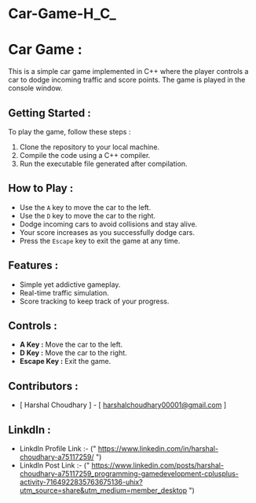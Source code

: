 # Car-Game-H_C_

# Car Game :

This is a simple car game implemented in C++ where the player controls a car to dodge incoming traffic and score points. The game is played in the console window.

## Getting Started :

To play the game, follow these steps :

1. Clone the repository to your local machine.
2. Compile the code using a C++ compiler.
3. Run the executable file generated after compilation.

## How to Play :

- Use the `A` key to move the car to the left.
- Use the `D` key to move the car to the right.
- Dodge incoming cars to avoid collisions and stay alive.
- Your score increases as you successfully dodge cars.
- Press the `Escape` key to exit the game at any time.

## Features :

- Simple yet addictive gameplay.
- Real-time traffic simulation.
- Score tracking to keep track of your progress.

## Controls :

- **A Key :** Move the car to the left.
- **D Key :** Move the car to the right.
- **Escape Key :** Exit the game.

## Contributors :

-  [ Harshal Choudhary ] - [ harshalchoudhary00001@gmail.com ]

## LinkdIn :

- LinkdIn Profile Link :- (" https://www.linkedin.com/in/harshal-choudhary-a75117259/ ")
- LinkdIn Post Link :- (" https://www.linkedin.com/posts/harshal-choudhary-a75117259_programming-gamedevelopment-cplusplus-activity-7164922835763675136-uhix?utm_source=share&utm_medium=member_desktop ")
